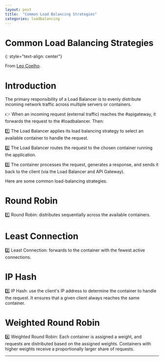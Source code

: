 ```yaml
---
layout: post
title:  "Common Load Balancing Strategies"
categories: loadbalancing
---
```


# Common Load Balancing Strategies
{: style="text-align: center"}

From [Leo Coelho](https://www.linkedin.com/in/leo-coelho/).

# Introduction

The primary responsibility of a Load Balancer is to evenly distribute incoming network traffic across multiple servers or containers.

👉 When an incoming request (external traffic) reaches the #apigateway, it forwards the request to the #loadbalancer. Then:

1️⃣ The Load Balancer applies its load balancing strategy to select an available container to handle the request.

2️⃣ The Load Balancer routes the request to the chosen container running the application.

3️⃣ The container processes the request, generates a response, and sends it back to the client (via the Load Balancer and API Gateway).

Here are some common load-balancing strategies.

# Round Robin

1️⃣ Round Robin: distributes sequentially across the available containers.

# Least Connection 

2️⃣ Least Connection: forwards to the container with the fewest active connections.

# IP Hash

3️⃣ IP Hash: use the client's IP address to determine the container to handle the request. It ensures that a given client always reaches the same container.

# Weighted Round Robin

4️⃣ Weighted Round Robin: Each container is assigned a weight, and requests are distributed based on the assigned weights. Containers with higher weights receive a proportionally larger share of requests.

---